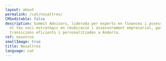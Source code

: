 ```yaml
---
layout: about
permalink: /cat/nosaltres/
CMSeditable: false
description: Summit Advisors, liderada per experts en finances i assessorament, és
  el teu soci estratègic en reubicació i assessorament empresarial, garantint
  transicions eficients i personalitzades a Andorra.
ref: nosotros
smallImage: true
title: Nosaltres
language: cat
---
```

